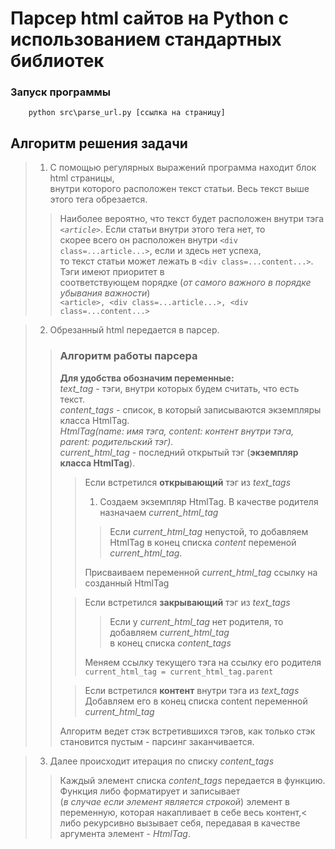 # Парсер html сайтов на Python с использованием стандартных библиотек
### Запуск программы
```commandline
    python src\parse_url.py [ссылка на страницу]
```
## Алгоритм решения задачи
>1. С помощью регулярных выражений программа находит блок html страницы,<br>
>внутри которого расположен текст статьи. Весь текст выше этого тега обрезается.<br>
>>Наиболее вероятно, что текст будет
>>расположен внутри тэга *`<article>`*. Если статьи внутри этого тега нет, то <br> 
>>скорее всего он расположен внутри `<div class=...article...>`, если и здесь нет успеха,<br>
>>то текст статьи может лежать в `<div class=...content...>`. Тэги имеют приоритет в<br>
>>соответствующем порядке (*от самого важного в порядке убывания важности*)<br>
>>`<article>, <div class=...article...>, <div class=...content...>`<br>

>2. Обрезанный html передается в парсер.
>>### Алгоритм работы парсера
>>**Для удобства обозначим переменные:**<br>
>>*text_tag* - тэги, внутри которых будем считать, что есть текст.<br>
>>*content_tags* - список, в который записываются экземпляры класса HtmlTag.<br>
>>*HtmlTag(name: имя тэга, content: контент внутри тэга, parent: родительский тэг).*<br>
>>*current_html_tag* - последний открытый тэг (**экземпляр класса HtmlTag**).<br>
>>>Если встретился **открывающий** тэг из *text_tags*<br>
>>>1. Создаем экземпляр HtmlTag. В качестве родителя назначаем *current_html_tag*<br>
>>>>Если *current_html_tag* непустой, то добавляем HtmlTag в конец списка *content* переменой<br>
>>>>*current_html_tag*.<br>
>>>
>>>Присваиваем переменной *current_html_tag* ссылку на созданный HtmlTag 
>>
>>>Если встретился **закрывающий** тэг из *text_tags*<br>
>>>>Если у *current_html_tag* нет родителя, то добавляем *current_html_tag*<br>
>>>>в конец списка *content_tags*
>>>
>>>Меняем ссылку текущего тэга на ссылку его родителя `current_html_tag = current_html_tag.parent`<br>
>>
>>>Если встретился **контент** внутри тэга из *text_tags*<br>
>>>Добавляем его в конец списка content переменной *current_html_tag*<br>
>>
>>Алгоритм ведет стэк встретившихся тэгов, как только стэк становится пустым - парсинг заканчивается.<br>

>3. Далее происходит итерация по списку *content_tags*<br>
>>Каждый элемент списка *content_tags* передается в функцию. Функция либо форматирует и записывает<br>
>>(*в случае если элемент является строкой*) элемент в переменную, которая накапливает в себе весь контент,<
>>либо рекурсивно вызывает себя, передавая в качестве аргумента элемент - *HtmlTag*.



